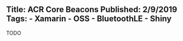 Title: ACR Core Beacons
Published: 2/9/2019
Tags:
    - Xamarin
    - OSS
    - BluetoothLE
    - Shiny
---
TODO